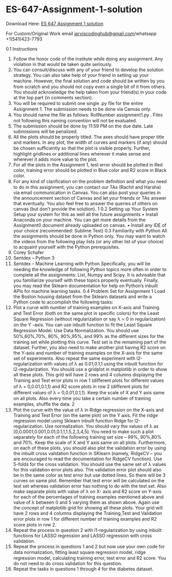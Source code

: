 # ES-647-Assignment-1-solution

Download Here: [ES 647 Assignment 1 solution](https://jarviscodinghub.com/assignment/es-647-assignment-1-solution/)

For Custom/Original Work email jarviscodinghub@gmail.com/whatsapp +1(541)423-7793

0.1 Instructions
1. Follow the honor code of the institute while doing any assignment. Any violation in that would be taken quite seriously.
2. You can consult/discuss with any of your friend to develop the solution strategy. You can also take help of your friend in setting up your machine. However, the ﬁnal solution and code should be written by you from scratch and you should not copy even a single bit of it from others. You should acknowledge the help taken from your friend(s) in your code at the top part (in comments section).
3. You will be required to submit one single .py ﬁle for the entire Assignment 1. The submission needs to be done via Canvas only.
4. You should name the ﬁle as follows: RollNumber assignment1.py . Files not following this naming convention will not be evaluated.
5. The submission should be done by 11:59 PM on the due date. Late submissions will be penalized.
6. All the plots should be properly titled. The axes should have proper title and markers. In any plot, the width of curves and markers (if any) should be chosen suﬃciently so that the plot is visible properly. Further, highlight gridlines or additional lines wherever it make sense and wherever it adds more value to the plot.
7. For all the plots in the Assignment 1, test error should be plotted in Red color, training error should be plotted in Blue color and R2 score in Black color.
8. For any kind of clariﬁcation on the problem deﬁnition and what you need to do in this assignment, you can contact our TAs (Rachit and Harsha) via email communication in Canvas. You can also post your queries in the announcement section of Canvas and let your friends or TAs answer that eventually. You also feel free to answer the queries of others on canvas (but don’t provide the solution).
1
0.2 Setting up Your System
Setup your system for this as well all the future assignments • Install Anaconda on your machine. You can get more details from the Assignment0 document already uploaded on canvas. • Install any IDE of your choice (recommended: Sublime Text)
0.3 Familiarity with Python
All the assignments should be done in Python only. You may want to watch the videos from the following play lists (or any other list of your choice) to acquaint yourself with the Python prerequisites.
1. Corey Schafer
2. Sentdex – Python 3
3. Sentdex – Machine Learning with Python
Speciﬁcally, you will be needing the knowledge of following Python topics more often in order to complete all the assignments: List, Numpy and Scipy. It is advisable that you familiarize yourself with these topics properly eventually. Finally, you may read the Sklearn documentation for help on Python’s inbuilt APIs for machine learning tasks.
0.4 Problem Set for Assignment 1
Load the Boston housing dataset from the Sklearn datasets and write a Python code to accomplish the following tasks:
1. Plot a curve with number of training examples on X-axis and Training and Test Error (both on the same plot in speciﬁc colors) for the Least Square Regression (without regularization or say λ = 0 in regularization) on the Y -axis. You can use inbuilt function to ﬁt the Least Square Regression Model. Use Data Normalization. You should use 50%,60%,70%, 80%, 90%,95%, and 99% as the diﬀerent sizes for the training set while plotting this curve. Test set is the remaining part of the dataset. Further, you also need to make another plot having R2 score on the Y-axis and number of training examples on the X-axis for the same set of experiments. Also repeat the same experiment with l2-regularization with values of λ as 0.01,0.1,1 using the inbuilt function for l2-regularization. You should use a gridplot in matplotlib in order to show all these plots. This grid will have 2 rows and 4 columns displaying the Training and Test error plots in row 1 (diﬀerent plots for diﬀerent values of λ = 0,0.01,0.1,1) and R2 score plots in row 2 (diﬀerent plots for diﬀerent values of λ = 0,0.01,0.1,1). Keep the scale of X and Y axis same on all plots. Also every time you take a certain number of training examples, shuﬄe the data.
2
2. Plot the curve with the value of λ in Ridge regression on the X-axis and Training and Test Error (on the same plot) on the Y axis. Fit the ridge regression model using Sklearn inbuilt function Ridge for l2-regularization. Use normalization. You should vary the values of λ as [0,0.0001,0.001,0.01,0.1,1,1.5,2,3,4,5]. You need to make such a plot separately for each of the following training set size – 99%, 90%,80% and 70%. Keep the scale of X and Y axis same on all plots. Furthermore, on each of these plots, you should also plot the validation error by using the inbuilt cross validation function in SKlearn (namely, RidgeCV – you are encouraged to read the documentation for RidgeCV function). Use 5-folds for the cross validation. You should use the same set of λ values for this validation error plots also. The validation error plot should also be in the same color as test error but use dotted lines. So there will be 3 curves on same plot. Remember that test error will be calculated on the test set whereas validation error has nothing to do with the test set. Also make separate plots with value of λ on X- axis and R2 score on Y-axis for each of the percentages of training examples mentioned above and value of λ between 0 and 5 varying them as shown above. Again use the concept of matplotlib grid for showing all these plots. Your grid will have 2 rows and 4 columns displaying the Training,Test and Validation error plots in row 1 for diﬀerent number of training examples and R2 score plots in row 2.
3. Repeat the process in question 2 with l1-regularization by using inbuilt functions for LASSO regression and LASSO regression with cross validation.
4. Repeat the process in questions 1 and 2 but now use your own code for data normalization, ﬁtting least square regression model, ridge regression model, calculating training error, test error and R2 score. You do not need to do cross validation for this question.
5. Repeat the tasks in questions 1 through 4 for the diabetes dataset.
